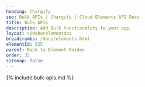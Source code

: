```yaml
---
heading: Chargify
seo: Bulk APIs | Chargify | Cloud Elements API Docs
title: Bulk APIs
description: Add Bulk functionality to your app.
layout: sidebarelementdoc
breadcrumbs: /docs/elements.html
elementId: 525
parent: Back to Element Guides
order: 35
sitemap: false
---
```


{% include bulk-apis.md %}
